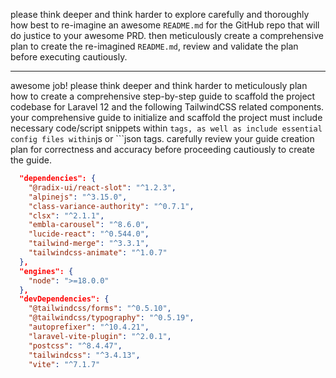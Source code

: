 please think deeper and think harder to explore carefully and thoroughly how best to re-imagine an awesome `README.md` for the GitHub repo that will do justice to your awesome PRD. then meticulously create a comprehensive plan to create the re-imagined `README.md`, review and validate the plan before executing cautiously.

---

awesome job! please think deeper and think harder to meticulously plan how to create a comprehensive step-by-step guide to scaffold the project codebase for Laravel 12 and the following TailwindCSS related components. your comprehensive guide to initialize and scaffold the project must include necessary code/script snippets within ``` tags, as well as include essential config files within ```js or ```json tags. carefully review your guide creation plan for correctness and accuracy before proceeding cautiously to create the guide.

```json
  "dependencies": {
    "@radix-ui/react-slot": "^1.2.3",
    "alpinejs": "^3.15.0",
    "class-variance-authority": "^0.7.1",
    "clsx": "^2.1.1",
    "embla-carousel": "^8.6.0",
    "lucide-react": "^0.544.0",
    "tailwind-merge": "^3.3.1",
    "tailwindcss-animate": "^1.0.7"
  },
  "engines": {
    "node": ">=18.0.0"
  },
  "devDependencies": {
    "@tailwindcss/forms": "^0.5.10",
    "@tailwindcss/typography": "^0.5.19",
    "autoprefixer": "^10.4.21",
    "laravel-vite-plugin": "^2.0.1",
    "postcss": "^8.4.47",
    "tailwindcss": "^3.4.13",
    "vite": "^7.1.7"
```    
